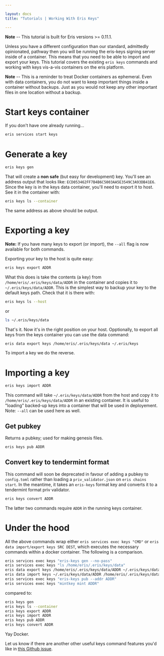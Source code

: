 ```yaml
---

layout: docs
title: "Tutorials | Working With Eris Keys"

---
```


**Note** -- This tutorial is built for Eris versions >= 0.11.1.

Unless you have a different configuration than our standard, admittedly opinionated, pathway then you will be running the eris-keys signing server inside of a container. This means that you need to be able to import and export your keys. This tutorial covers the existing `eris keys` commands and working with keys vis-a-vis containers on the eris platform.

**Note** -- This is a reminder to treat Docker containers as ephemeral. Even with data containers, you do not want to keep important things inside a container without backups. Just as you would not keep any other important files in one location without a backup.

# Start keys container

If you don't have one already running...

```bash
eris services start keys
```

# Generate a key

```bash
eris keys gen
```

That will create a **non safe** (but easy for development) key. You'll see an address output that looks like: `ECD053462FF7B4B6C5003AA5E3549C3A93DB41E6`. Since the key is in the keys data container, you'll need to export it to host. See it in the container with:

```bash
eris keys ls --container
```

The same address as above should be output.

# Exporting a key

**Note:** If you have many keys to export (or import), the `--all` flag is now available for both commands.

Exporting your key to the host is quite easy:

```bash
eris keys export ADDR
```

What this does is take the contents (a key) from `/home/eris/.eris/keys/data/ADDR` in the container and copies it to `~/.eris/keys/data/ADDR`. This is the simplest way to backup your key to the default keys path. Check that it is there with:

```bash
eris keys ls --host
```
or

```bash
ls ~/.eris/keys/data
```
That's it. Now it's in the right position on your host. Opptionally, to export all keys from the keys container you can use the data command:

```bash
eris data export keys /home/eris/.eris/keys/data ~/.eris/keys
```

To import a key we do the reverse.

# Importing a key

```bash
eris keys import ADDR
```

This command will take `~/.eris/keys/data/ADDR` from the host and copy it to `/home/eris/.eris/keys/data/ADDR` in an existing container. It is useful to "loading" backed-up keys into a container that will be used in deployement. Note: `--all` can be used here as well.

## Get pubkey

Returns a pubkey; used for making genesis files.

```bash
eris keys pub ADDR
```

## Convert key to tendermint format

This command will soon be deprecated in favour of adding a pubkey to `config.toml` rather than loading a `priv_validator.json` on `eris chains start`. In the meantime, it takes an `eris-keys` format key and converts it to a tendermint format priv validator.

```bash
eris keys convert ADDR
```

The latter two commands require `ADDR` in the running keys container.

# Under the hood
All the above commands wrap either `eris services exec keys "CMD"` or `eris data import/export keys SRC DEST`, which executes the necessary commands within a docker container. The following is a comparison.

```bash
eris services exec keys "eris-keys gen --no-pass"
eris services exec keys "ls /home/eris/.eris/keys/data"
eris data export keys /home/eris/.eris/keys/data/ADDR ~/.eris/keys/data/ADDR
eris data import keys ~/.eris/keys/data/ADDR /home/eris/.eris/keys/data/ADDR
eris services exec keys "eris-keys pub --addr ADDR"
eris services exec keys "mintkey mint ADDR"
```
compared to:

```bash
eris keys gen
eris keys ls --container
eris keys export ADDR
eris keys import ADDR
eris keys pub ADDR
eris keys convert ADDR
```

Yay Docker.

Let us know if there are another other useful keys command features you'd like in [this Github issue](https://github.com/eris-ltd/eris-cli/issues/356).
